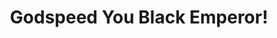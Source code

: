 ---
title: "Godspeed You Black Emperor!"
summary: "Canadian post-rock band. Formed in 1994 in Montreal, Quebec, Canada. Hiatus between 2004-2009. Originally called Godspeed You Black Emperor!, before later using Godspeed You! Black Emperor. As an experimental nine-piece from Montreal, they specialise in instrumental music. Members consist of , , , , , , , and . Please use artist page for anything relating to the cassette release from 1994 as this is now definitively a solo project."
image: "godspeed-you-black-emperor.jpg"
apple_music_artist_url: "None"
---